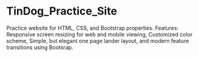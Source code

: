 # TinDog_Practice_Site
Practice website for HTML, CSS, and Bootstrap properties. 
Features:
Responsive screen resizing for web and mobile viewing, 
Customized color scheme, 
Simple, but elegant one page lander layout,
and modern feature transitions using Bootsrap.
